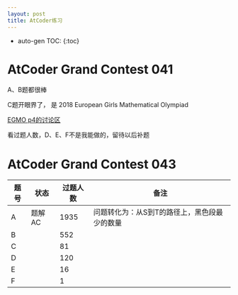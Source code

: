 ```yaml
---
layout: post
title: AtCoder练习
---
```


* auto-gen TOC:
{:toc}


# AtCoder Grand Contest 041

A、B题都很棒

C题开眼界了， 是 2018 European Girls Mathematical Olympiad 

[EGMO p4的讨论区](https://artofproblemsolving.com/community/c6h1625929p10191585)

看过题人数，D、E、F不是我能做的，留待以后补题



# AtCoder Grand Contest 043

| 题号 | 状态   | 过题人数 | 备注                                         |
| ---- | ------ | -------- | -------------------------------------------- |
| A    | 题解AC | 1935     | 问题转化为：从S到T的路径上，黑色段最少的数量 |
| B    |        | 552      |                                              |
| C    |        | 81       |                                              |
| D    |        | 120      |                                              |
| E    |        | 16       |                                              |
| F    |        | 1        |                                              |

